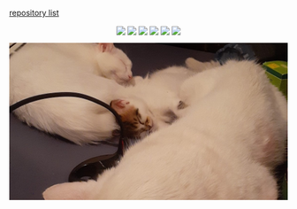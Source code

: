 [repository list](REPOS.md)
<p align="center">

<a href="https://github.com/YoraiLevi/regedit.ps1">
<img align="center" src="https://github-readme-stats-one-theta-17.vercel.app/api/pin/?username=YoraiLevi&repo=regedit.ps1&theme=github_dark&max_lines=2" /></a>
<a href="https://github.com/YoraiLevi/winutil_tweaks_cli">
<img align="center" src="https://github-readme-stats-one-theta-17.vercel.app/api/pin/?username=YoraiLevi&repo=winutil_tweaks_cli&theme=github_dark&max_lines=2" /></a>
<a href="https://github.com/YoraiLevi/windows_registry_modifications">
<img align="center" src="https://github-readme-stats-one-theta-17.vercel.app/api/pin/?username=YoraiLevi&repo=windows_registry_modifications&theme=github_dark&max_lines=2" /></a>
<a href="https://github.com/YoraiLevi/assistant">
<img align="center" src="https://github-readme-stats-one-theta-17.vercel.app/api/pin/?username=YoraiLevi&repo=assistant&theme=github_dark&max_lines=2" /></a>
<a href="https://github.com/YoraiLevi/Intro-to-Deep-Learning-Final-Project-CS236781">
<img align="center" src="https://github-readme-stats-one-theta-17.vercel.app/api/pin/?username=YoraiLevi&repo=Intro-to-Deep-Learning-Final-Project-CS236781&theme=github_dark&max_lines=2" /></a>
<a href="https://github.com/YoraiLevi/advanced_broadcasting">
<img align="center" src="https://github-readme-stats-one-theta-17.vercel.app/api/pin/?username=YoraiLevi&repo=advanced_broadcasting&theme=github_dark&max_lines=2" /></a>

![](resources/README/header_image.jpg)
</p>
